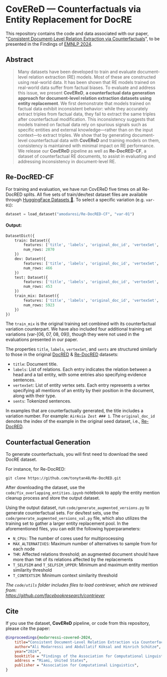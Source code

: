 # CovEReD &mdash; Counterfactuals via Entity Replacement for DocRE
This repository contains the code and data associated with our paper, "[Consistent Document-Level Relation Extraction via Counterfactuals](https://www.arxiv.org/abs/2407.06699)", to be presented in the Findings of [EMNLP 2024](https://2024.emnlp.org/).

## Abstract
> Many datasets have been developed to train and evaluate document-level relation extraction (RE) models. Most of these are constructed using real-world data. It has been shown that RE models trained on real-world data suffer from factual biases. To evaluate and address this issue, we present **CovEReD**, **a counterfactual data generation approach for document-level relation extraction datasets using entity replacement**. We first demonstrate that models trained on factual data exhibit inconsistent behavior: while they accurately extract triples from factual data, they fail to extract the same triples after counterfactual modification. This inconsistency suggests that models trained on factual data rely on spurious signals such as specific entities and external knowledge&mdash;rather than on the input context&mdash;to extract triples. We show that by generating document-level counterfactual data with **CovEReD** and training models on them, consistency is maintained with minimal impact on RE performance. We release our **CovEReD** pipeline as well as **Re-DocRED-CF**, a dataset of counterfactual RE documents, to assist in evaluating and addressing inconsistency in document-level RE.

## Re-DocRED-CF
For training and evaluation, we have run CovEReD five times on all Re-DocRED splits. All five sets of train/dev/test dataset files are available through [HuggingFace Datasets 🤗](https://huggingface.co/datasets/amodaresi/Re-DocRED-CF).
To select a specific variation (e.g. `var-01`):
```python
dataset = load_dataset("amodaresi/Re-DocRED-CF", "var-01")
```
#### Output:
```python
DatasetDict({
    train: Dataset({
        features: ['title', 'labels', 'original_doc_id', 'vertexSet', 'sents'],
        num_rows: 2870
    })
    dev: Dataset({
        features: ['title', 'labels', 'original_doc_id', 'vertexSet', 'sents'],
        num_rows: 466
    })
    test: Dataset({
        features: ['title', 'labels', 'original_doc_id', 'vertexSet', 'sents'],
        num_rows: 453
    })
    train_mix: Dataset({
        features: ['title', 'labels', 'original_doc_id', 'vertexSet', 'sents'],
        num_rows: 5923
    })
})
```
The `train_mix` is the original training set combined with its counterfactual variation counterpart.
We have also included four additional training set variations (var-[06, 07, 08, 09]), though they were not used in the evaluations presented in our paper.

The properties `title`, `labels`, `vertexSet`, and `sents` are structured similarly to those in the original [DocRED](https://github.com/thunlp/DocRED) & [Re-DocRED](https://github.com/tonytan48/Re-DocRED) datasets:

- `title`: Document title.
- `labels`: List of relations. Each entry indicates the relation between a head and a tail entity, with some entries also specifying evidence sentences.
- `vertexSet`: List of entity vertex sets. Each entry represents a vertex specifying all mentions of an entity by their position in the document, along with their type.
- `sents`: Tokenized sentences.

In examples that are counterfactually generated, the title includes a variation number. For example: `AirAsia Zest ### 1`.
The `original_doc_id` denotes the index of the example in the original seed dataset, i.e., [Re-DocRED](https://github.com/tonytan48/Re-DocRED).

## Counterfactual Generation
To generate counterfactuals, you will first need to download the seed DocRE dataset.

For instance, for Re-DocRED:

`git clone https://github.com/tonytan48/Re-DocRED.git`

After downloading the dataset, use the `code/fix_overlapping_entities.ipynb` notebook to apply the entity mention cleanup process and store the output dataset.

Using the output dataset, run `code/generate_augmented_versions.py` to generate counterfactual sets.
For dev/test sets, use the `code/generate_augmented_versions_val.py` file, which also utilizes the training set to gather a larger entity replacement pool.
In the aforementioned files, you can edit the following hyperparameters:

- `N_CPUs`: The number of cores used for multiprocessing
- `MAX_ALTERNATIVES`: Maximum number of alternatives to sample from for each node
- `THR`: Affected relations threshold; an augmented document should have more than `THR` of its relations affected by the replacements
- `T_SELFSIM` and `T_SELFSIM_UPPER`: Minimum and maximum entity mention similarity threshold
- `T_CONTEXTSIM`: Minimum context similarity threshold

*The `code/utils` folder includes files to load contriever, which are retrieved from:<br>https://github.com/facebookresearch/contriever*

## Cite
If you use the dataset, **CovEReD** pipeline, or code from this repository, please cite the paper:
```bibtex
@inproceedings{modarressi-covered-2024,
    title="Consistent Document-Level Relation Extraction via Counterfactuals", 
    author="Ali Modarressi and Abdullatif Köksal and Hinrich Schütze",
    year="2024",
    booktitle = "Findings of the Association for Computational Linguistics: EMNLP 2024",
    address = "Miami, United States",
    publisher = "Association for Computational Linguistics",
}
```
